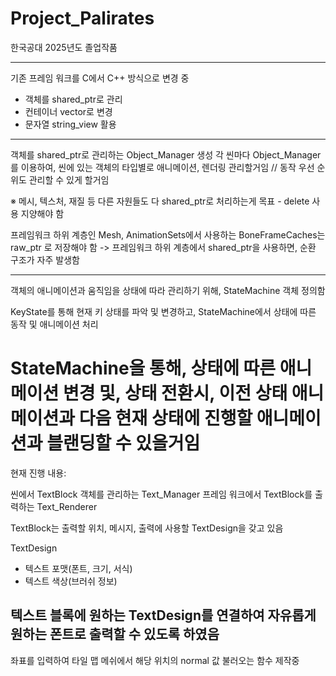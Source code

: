 # Project_Palirates
한국공대 2025년도 졸업작품

------------------------------------------------------------------------------------------------
기존 프레임 워크를 C에서 C++ 방식으로 변경 중
- 객체를 shared_ptr로 관리
- 컨테이너 vector로 변경
- 문자열 string_view 활용

------------------------------------------------------------------------------------------------
객체를 shared_ptr로 관리하는 Object_Manager 생성
각 씬마다 Object_Manager를 이용하여, 씬에 있는 객체의 타입별로 애니메이션, 렌더링 관리할거임 // 동작 우선 순위도 관리할 수 있게 할거임

※ 메시, 텍스처, 재질 등 다른 자원들도 다 shared_ptr로 처리하는게 목표 - delete 사용 지양해야 함

프레임워크 하위 계층인 Mesh, AnimationSets에서 사용하는 BoneFrameCaches는 raw_ptr 로 저장해야 함
-> 프레임워크 하위 계층에서 shared_ptr을 사용하면, 순환 구조가 자주 발생함

------------------------------------------------------------------------------------------------
객체의 애니메이션과 움직임을 상태에 따라 관리하기 위해, StateMachine 객체 정의함

KeyState를 통해 현재 키 상태를 파악 및 변경하고,  StateMachine에서 상태에 따른 동작 및 애니메이션 처리

StateMachine을 통해, 상태에 따른 애니메이션 변경 및, 상태 전환시, 이전 상태 애니메이션과  다음 현재 상태에 진행할 애니메이션과 블랜딩할 수 있을거임
===================================================================
현재 진행 내용:

씬에서 TextBlock 객체를 관리하는 Text_Manager
프레임 워크에서 TextBlock를 출력하는 Text_Renderer

TextBlock는 출력할 위치, 메시지, 출력에 사용할 TextDesign을 갖고 있음

TextDesign
- 텍스트 포맷(폰트, 크기, 서식)
- 텍스트 색상(브러쉬 정보)

텍스트 블록에 원하는 TextDesign를 연결하여 자유롭게 원하는 폰트로 출력할 수 있도록 하였음
------------------------------------------------------------------------------------------------
좌표를 입력하여 타일 맵 메쉬에서 해당 위치의 normal 값 불러오는 함수 제작중